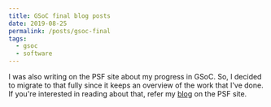 ```yaml
---
title: GSoC final blog posts
date: 2019-08-25
permalink: /posts/gsoc-final
tags:
  - gsoc
  - software
---
```


I was also writing on the PSF site about my progress in GSoC. So, I decided to migrate to that fully since it keeps an overview of the work that I've done. If you're interested in reading about that, refer my [blog](https://blogs.python-gsoc.org/en/navaneethsureshs-blog/) on the PSF site.
